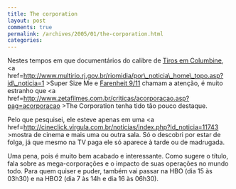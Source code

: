 ```yaml
---
title: The corporation
layout: post
comments: true
permalink: /archives/2005/01/the-corporation.html
categories:
---
```

Nestes tempos em que documentários do calibre de <a href=http://www.michaelmoore.com/books-films/bowlingforcolumbine/ >Tiros em Columbine</a>, <a href=http://www.multirio.rj.gov.br/riomidia/por\_noticia\_home\_topo.asp?id\_noticia=1 >Super Size Me</a> e <a href=http://www1.uol.com.br/diversao/cannes2004/2004/05/17/ult2293u41.shl >Farenheit 9/11</a> chamam a atenção, é muito estranho que <a href=http://www.zetafilmes.com.br/criticas/acorporacao.asp?pag=acorporacao >The Corporation</a> tenha tido tão pouco destaque.

Pelo que pesquisei, ele esteve apenas em uma <a href=http://cineclick.virgula.com.br/noticias/index.php?id_noticia=11743 >mostra</a> de cinema e mais uma ou outra sala. Só o descobri por estar de folga, já que mesmo na TV paga ele só aparece à tarde ou de madrugada.

Uma pena, pois é muito bem acabado e interessante. Como sugere o título, fala sobre as mega-corporações e o impacto de suas operações no mundo todo. Para quem quiser e puder, também vai passar na HBO (dia 15 às 03h30) e na HBO2 (dia 7 às 14h e dia 16 às 06h30).